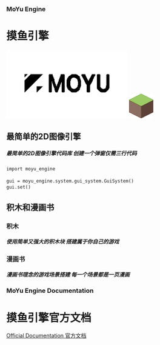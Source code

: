 
### MoYu Engine
# 摸鱼引擎


![](https://github.com/MoYuStudio/MoYuEngine/raw/main/moyu_engine/assets/graphics/logo_black.png)
![](https://github.com/MoYuStudio/MoYuEngine/raw/main/moyu_engine/assets/graphics/tileland1.png)


## 最简单的2D图像引擎
##### 最简单的2D图像引擎代码库 创建一个弹窗仅需三行代码

    import moyu_engine

    gui = moyu_engine.system.gui_system.GuiSystem()
    gui.set()

## 积木和漫画书
### 积木
##### 使用简单又强大的积木块 搭建属于你自己的游戏
### 漫画书
##### 漫画书理念的游戏场景搭建 每一个场景都是一页漫画

### MoYu Engine Documentation
# 摸鱼引擎官方文档
[Official Documentation 官方文档](https://github.com/MoYuStudio/MoYuEngine/blob/main/moyu_engine/data/moyu_engine_doc.md)